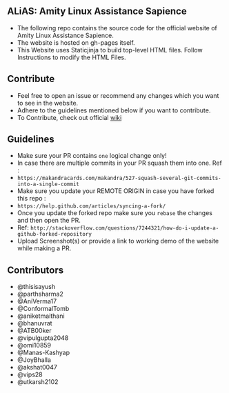 ## ALiAS: Amity Linux Assistance Sapience
- The following repo contains the source code for the official website of Amity Linux Assistance Sapience. 
- The website is hosted on gh-pages itself. 
- This Website uses Staticjinja to build top-level HTML files. Follow Instructions to modify the HTML Files.

## Contribute 
- Feel free to open an issue or recommend any changes which you want to see in the website. 
- Adhere to the guidelines mentioned below if you want to contribute. 
- To Contribute, check out official [wiki](https://github.com/asetalias/asetalias.github.io/wiki)

## Guidelines 
- Make sure your PR contains `one` logical change only!
- In case there are multiple commits in your PR squash them into one. Ref : 
- `https://makandracards.com/makandra/527-squash-several-git-commits-into-a-single-commit`
- Make sure you update your REMOTE ORIGIN in case you have forked this repo : 
- `https://help.github.com/articles/syncing-a-fork/`
- Once you update the forked repo make sure you `rebase` the changes and then open the PR. 
- Ref: `http://stackoverflow.com/questions/7244321/how-do-i-update-a-github-forked-repository`
- Upload Screenshot(s) or provide a link to working demo of the website while making a PR.

## Contributors 
- @thisisayush
- @parthsharma2
- @AniVerma17
- @ConformalTomb
- @aniketmaithani 
- @bhanuvrat
- @ATB00ker
- @vipulgupta2048
- @omi10859
- @Manas-Kashyap
- @JoyBhalla
- @akshat0047
- @vips28
- @utkarsh2102